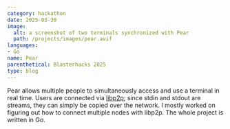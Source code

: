 ```yaml
---
category: hackathon
date: 2025-03-30
image:
  alt: a screenshot of two terminals synchronized with Pear
  path: /projects/images/pear.avif
languages:
- Go
name: Pear
parenthetical: Blasterhacks 2025
type: blog
---
```

Pear allows multiple people to simultaneously access and use a terminal in real
time. Users are connected via [libp2p](https://libp2p.io/); since stdin and
stdout are streams, they can simply be copied over the network. I mostly worked
on figuring out how to connect multiple nodes with libp2p. The whole project is
written in Go.
